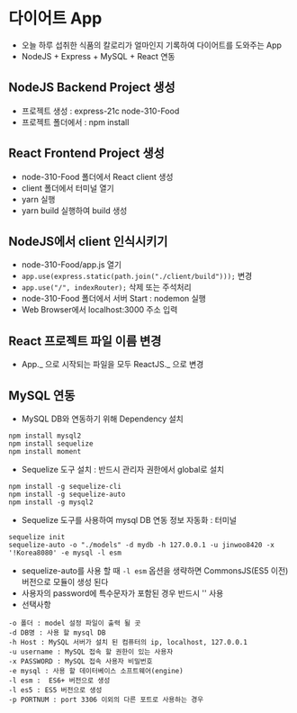 # 다이어트 App

- 오늘 하루 섭취한 식품의 칼로리가 얼마인지 기록하여 다이어트를 도와주는 App
- NodeJS + Express + MySQL + React 연동

## NodeJS Backend Project 생성

- 프로젝트 생성 : express-21c node-310-Food
- 프로젝트 폴더에서 : npm install

## React Frontend Project 생성

- node-310-Food 폴더에서 React client 생성
- client 폴더에서 터미널 열기
- yarn 실행
- yarn build 실행하여 build 생성

## NodeJS에서 client 인식시키기

- node-310-Food/app.js 열기
- `app.use(express.static(path.join("./client/build")));` 변경
- `app.use("/", indexRouter);` 삭제 또는 주석처리
- node-310-Food 폴더에서 서버 Start : nodemon 실행
- Web Browser에서 localhost:3000 주소 입력

## React 프로젝트 파일 이름 변경

- App._ 으로 시작되는 파일을 모두 ReactJS._ 으로 변경

## MySQL 연동

- MySQL DB와 연동하기 위해 Dependency 설치

```
npm install mysql2
npm install sequelize
npm install moment
```

- Sequelize 도구 설치 : 반드시 관리자 권한에서 global로 설치

```
npm install -g sequelize-cli
npm install -g sequelize-auto
npm install -g mysql2
```

- Sequelize 도구를 사용하여 mysql DB 연동 정보 자동화 : 터미널

```
sequelize init
sequelize-auto -o "./models" -d mydb -h 127.0.0.1 -u jinwoo8420 -x '!Korea8080' -e mysql -l esm
```

- sequelize-auto를 사용 할 때 `-l esm` 옵션을 생략하면 CommonsJS(ES5 이전) 버전으로 모듈이 생성 된다
- 사용자의 password에 특수문자가 포함된 경우 반드시 '' 사용
- 선택사항

```
-o 폴더 : model 설정 파일이 출력 될 곳
-d DB명 : 사용 할 mysql DB
-h Host : MySQL 서버가 설치 된 컴퓨터의 ip, localhost, 127.0.0.1
-u username : MySQL 접속 할 권한이 있는 사용자
-x PASSWORD : MySQL 접속 사용자 비밀번호
-e mysql : 사용 할 데이터베이스 소프트웨어(engine)
-l esm :  ES6+ 버전으로 생성
-l es5 : ES5 버전으로 생성
-p PORTNUM : port 3306 이외의 다른 포트로 사용하는 경우
```
